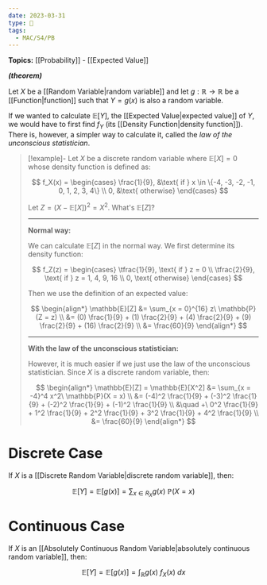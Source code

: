 ```yaml
---
date: 2023-03-31
type: 🧠
tags:
  - MAC/S4/PB
---
```


**Topics:** [[Probability]] - [[Expected Value]]

_**(theorem)**_

Let $X$ be a [[Random Variable|random variable]] and let $g : \mathbb{R} \to \mathbb{R}$ be a [[Function|function]] such that $Y = g(x)$ is also a random variable.

If we wanted to calculate $\mathbb{E}[Y]$, the [[Expected Value|expected value]] of $Y$, we would have to first find $f_Y$ (its [[Density Function|density function]]). There is, however, a simpler way to calculate it, called the _law of the unconscious statistician_.

> [!example]-
> Let $X$ be a discrete random variable where $\mathbb{E}[X] = 0$ whose density function is defined as:
>
> $$
> f_X(x) = \begin{cases}
> \frac{1}{9}, &\text{ if } x \in \{-4, -3, -2, -1, 0, 1, 2, 3, 4\} \\
> 0, &\text{ otherwise}
> \end{cases}
> $$
>
> Let $Z = (X - \mathbb{E}[X])^2 = X^2$. What's $\mathbb{E}[Z]$?
>
> ---
>
> **Normal way:**
>
> We can calculate $\mathbb{E}[Z]$ in the normal way. We first determine its density function:
>
> $$
> f_Z(z) = \begin{cases} \tfrac{1}{9}, \text{ if } z = 0 \\ \tfrac{2}{9}, \text{ if } z = 1, 4, 9, 16 \\ 0, \text{ otherwise} \end{cases}
> $$
>
> Then we use the definition of an expected value:
>
> $$
> \begin{align*}
> \mathbb{E}[Z] &= \sum_{x = 0}^{16} z\ \mathbb{P}(Z = z) \\
> &= (0) \frac{1}{9} + (1) \frac{2}{9} + (4) \frac{2}{9} + (9) \frac{2}{9} + (16) \frac{2}{9} \\
> &= \frac{60}{9}
> \end{align*}
> $$
>
> ---
>
> **With the law of the unconscious statistician:**
>
> However, it is much easier if we just use the law of the unconscious statistician. Since $X$ is a discrete random variable, then:
>
> $$
> \begin{align*}
> \mathbb{E}[Z] = \mathbb{E}[X^2] &= \sum_{x = -4}^4 x^2\ \mathbb{P}(X = x) \\
> &= (-4)^2 \frac{1}{9} + (-3)^2 \frac{1}{9} + (-2)^2 \frac{1}{9} + (-1)^2 \frac{1}{9} \\
> &\quad +\ 0^2 \frac{1}{9} + 1^2 \frac{1}{9} + 2^2 \frac{1}{9} + 3^2 \frac{1}{9} + 4^2 \frac{1}{9} \\
> &= \frac{60}{9}
> \end{align*}
> $$

# Discrete Case

If $X$ is a [[Discrete Random Variable|discrete random variable]], then:

$$
\mathbb{E}[Y] = \mathbb{E}[g(x)] = \sum_{x \in R_X} g(x)\ \mathbb{P}(X = x)
$$

# Continuous Case

If $X$ is an [[Absolutely Continuous Random Variable|absolutely continuous random variable]], then:

$$
\mathbb{E}[Y] = \mathbb{E}[g(x)] = \int_\mathbb{R} g(x)\ f_X(x)\ dx
$$
